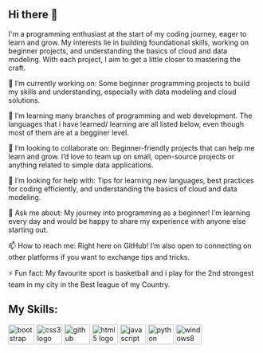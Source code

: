 ## Hi there 👋

I'm a programming enthusiast at the start of my coding journey, eager to learn and grow. My interests lie in building foundational skills, working on beginner projects, and understanding the basics of cloud and data modeling. With each project, I aim to get a little closer to mastering the craft.

🔭 I’m currently working on: Some beginner programming projects to build my skills and understanding, especially with data modeling and cloud solutions.

🌱 I’m learning many branches of programming and web development. The languages that i have learned/ learning are all listed below, even though most of them are at a begginer level.

👯 I’m looking to collaborate on: Beginner-friendly projects that can help me learn and grow. I’d love to team up on small, open-source projects or anything related to simple data applications.

🤔 I’m looking for help with: Tips for learning new languages, best practices for coding efficiently, and understanding the basics of cloud and data modeling.

💬 Ask me about: My journey into programming as a beginner! I’m learning every day and would be happy to share my experience with anyone else starting out.

📫 How to reach me: Right here on GitHub! I’m also open to connecting on other platforms if you want to exchange tips and tricks.

⚡ Fun fact: My favourite sport is basketball and i play for the 2nd strongest team in my city in the Best league of my Country.


## My Skills:
<div align="left">
  
  <img src="https://cdn.jsdelivr.net/gh/devicons/devicon/icons/bootstrap/bootstrap-plain.svg" height="40" width="52" alt="bootstrap logo"  />
  <img src="https://cdn.jsdelivr.net/gh/devicons/devicon/icons/css3/css3-plain.svg" height="40" width="52" alt="css3 logo"  />
  <img src="https://cdn.jsdelivr.net/gh/devicons/devicon/icons/github/github-original.svg" height="40" width="52" alt="github logo"  />
  <img src="https://cdn.jsdelivr.net/gh/devicons/devicon/icons/html5/html5-plain.svg" height="40" width="52" alt="html5 logo"  />
  <img src="https://cdn.jsdelivr.net/gh/devicons/devicon/icons/javascript/javascript-plain.svg" height="40" width="52" alt="javascript logo"  />
  <img src="https://cdn.jsdelivr.net/gh/devicons/devicon/icons/python/python-original.svg" height="40" width="52" alt="python logo"  />
  <img src="https://cdn.jsdelivr.net/gh/devicons/devicon/icons/windows8/windows8-original.svg" height="40" width="52" alt="windows8 logo"  />
</div>
  
